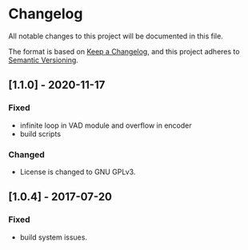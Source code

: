 # Changelog
All notable changes to this project will be documented in this file.

The format is based on [Keep a Changelog](https://keepachangelog.com/en/1.0.0/),
and this project adheres to [Semantic Versioning](https://semver.org/spec/v2.0.0.html).

## [1.1.0] - 2020-11-17

### Fixed
- infinite loop in VAD module and overflow in encoder
- build scripts
### Changed
- License is changed to GNU GPLv3.

## [1.0.4] - 2017-07-20

### Fixed
- build system issues.

